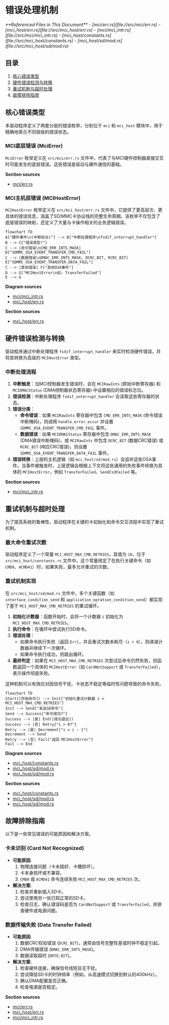 # 错误处理机制

<cite>
**Referenced Files in This Document**   
- [mci/err.rs](file://src/mci/err.rs)
- [mci_host/err.rs](file://src/mci_host/err.rs)
- [mci/mci_intr.rs](file://src/mci/mci_intr.rs)
- [mci_host/constants.rs](file://src/mci_host/constants.rs)
- [mci_host/sd/mod.rs](file://src/mci_host/sd/mod.rs)
</cite>

## 目录
1. [核心错误类型](#核心错误类型)
2. [硬件错误检测与转换](#硬件错误检测与转换)
3. [重试机制与超时处理](#重试机制与超时处理)
4. [故障排除指南](#故障排除指南)

## 核心错误类型

本驱动程序定义了两套分层的错误枚举，分别位于 `mci` 和 `mci_host` 模块中，用于精确地表示不同层级的错误状态。

### MCI底层错误 (MciError)

`MciError` 枚举定义在 `src/mci/err.rs` 文件中，代表了与MCI硬件控制器直接交互时可能发生的底层错误。这些错误是驱动与硬件通信的基础。

**Section sources**
- [mci/err.rs](file://src/mci/err.rs#L1-L25)

### MCI主机层错误 (MCIHostError)

`MCIHostError` 枚举定义在 `src/mci_host/err.rs` 文件中，它提供了更高层次、更具体的错误信息，涵盖了SD/MMC卡协议栈的完整生命周期。该枚举不仅包含了底层错误的映射，还定义了大量与卡操作相关的业务逻辑错误。

```mermaid
flowchart TD
A["硬件事件\n(中断标志)"] --> B["中断处理程序\nfsdif_interrupt_handler"]
B --> C{"错误类型?"}
C --> |命令错误\nCMD_ERR_INTS_MASK| D["SDMMC_OSA_EVENT_TRANSFER_CMD_FAIL"]
C --> |数据错误\nDMAC_ERR_INTS_MASK, DCRC_BIT, RCRC_BIT| E["SDMMC_OSA_EVENT_TRANSFER_DATA_FAIL"]
C --> |其他错误| F["其他OSA事件"]
D --> G["MCIHostError\n如: TransferFailed"]
E --> G
```

**Diagram sources**
- [mci/mci_intr.rs](file://src/mci/mci_intr.rs#L100-L150)
- [mci_host/err.rs](file://src/mci_host/err.rs#L1-L64)

**Section sources**
- [mci_host/err.rs](file://src/mci_host/err.rs#L1-L64)

## 硬件错误检测与转换

驱动程序通过中断处理程序 `fsdif_interrupt_handler` 来实时检测硬件错误，并将其转换为高级的 `MCIHostError` 类型。

### 中断处理流程

1.  **中断触发**：当MCI控制器发生错误时，会在 `MCIRawInts` (原始中断寄存器) 和 `MCIDMACStatus` (DMA控制器状态寄存器) 中设置相应的错误标志位。
2.  **错误检测**：中断处理程序 `fsdif_interrupt_handler` 会读取这些寄存器的状态。
3.  **错误分类**：
    *   **命令错误**：如果 `MCIRawInts` 寄存器中包含 `CMD_ERR_INTS_MASK` (命令错误中断掩码)，则调用 `handle_error_occur` 并设置 `SDMMC_OSA_EVENT_TRANSFER_CMD_FAIL` 事件。
    *   **数据错误**：如果 `MCIDMACStatus` 寄存器中包含 `DMAC_ERR_INTS_MASK` (DMA错误中断掩码)，或 `MCIRawInts` 中包含 `DCRC_BIT` (数据CRC错误) 或 `RCRC_BIT` (响应CRC错误)，则设置 `SDMMC_OSA_EVENT_TRANSFER_DATA_FAIL` 事件。
4.  **错误转换**：上层的主机逻辑（如 `mci_host/sd/mod.rs`）会监听这些OSA事件。当事件被触发时，上层逻辑会根据上下文将这些通用的失败事件转换为具体的 `MCIHostError`，例如 `TransferFailed`、`SendCsdFailed` 等。

**Section sources**
- [mci/mci_intr.rs](file://src/mci/mci_intr.rs#L100-L150)

## 重试机制与超时处理

为了提高系统的鲁棒性，驱动程序在关键的卡初始化和命令交互流程中实现了重试机制。

### 最大命令重试次数

驱动程序定义了一个常量 `MCI_HOST_MAX_CMD_RETRIES`，其值为 `10`，位于 `src/mci_host/constants.rs` 文件中。这个常量规定了在执行关键命令（如 `CMD8`、`ACMD41`）时，如果失败，最多允许重试的次数。

### 重试机制实现

在 `src/mci_host/sd/mod.rs` 文件中，多个关键函数（如 `interface_condition_send` 和 `application_opration_condition_send`）都实现了基于 `MCI_HOST_MAX_CMD_RETRIES` 的重试循环。

1.  **初始化计数器**：函数开始时，会将一个计数器 `i` 初始化为 `MCI_HOST_MAX_CMD_RETRIES`。
2.  **执行命令**：在循环中尝试执行SD命令。
3.  **错误处理**：
    *   如果命令执行失败（返回 `Err`），并且重试次数未耗尽（`i > 0`），则递减计数器并继续下一次循环。
    *   如果命令执行成功，则跳出循环。
4.  **最终判定**：如果在 `MCI_HOST_MAX_CMD_RETRIES` 次尝试后命令仍然失败，则函数返回一个具体的 `MCIHostError`（如 `CardNotSupport` 或 `TransferFailed`），表示操作彻底失败。

这种机制可以有效应对因信号干扰、卡状态不稳定等临时性问题导致的命令失败。

```mermaid
flowchart TD
Start([开始命令]) --> Init["初始化重试计数器 i = MCI_HOST_MAX_CMD_RETRIES"]
Init --> Send["发送SD命令"]
Send --> Success{"命令成功?"}
Success --> |是| End([成功退出])
Success --> |否| Retry{"i > 0?"}
Retry --> |是| Decrement["i = i - 1"]
Decrement --> Send
Retry --> |否| Fail["返回 MCIHostError"]
Fail --> End
```

**Diagram sources**
- [mci_host/constants.rs](file://src/mci_host/constants.rs#L175)
- [mci_host/sd/mod.rs](file://src/mci_host/sd/mod.rs#L1190)
- [mci_host/sd/mod.rs](file://src/mci_host/sd/mod.rs#L1761)

**Section sources**
- [mci_host/constants.rs](file://src/mci_host/constants.rs#L175)
- [mci_host/sd/mod.rs](file://src/mci_host/sd/mod.rs#L1180-L1200)
- [mci_host/sd/mod.rs](file://src/mci_host/sd/mod.rs#L1750-L1770)

## 故障排除指南

以下是一些常见错误的可能原因和解决方案。

### 卡未识别 (Card Not Recognized)

*   **可能原因**:
    1.  物理连接问题（卡未插好、卡槽损坏）。
    2.  卡本身损坏或不兼容。
    3.  `CMD8` 或 `ACMD41` 命令连续失败 `MCI_HOST_MAX_CMD_RETRIES` 次。
*   **解决方案**:
    1.  检查并重新插入SD卡。
    2.  尝试使用另一张已知正常的SD卡。
    3.  检查日志，确认错误码是否为 `CardNotSupport` 或 `TransferFailed`，并排查硬件或电源问题。

### 数据传输失败 (Data Transfer Failed)

*   **可能原因**:
    1.  数据CRC校验错误 (`DCRC_BIT`)，通常由信号完整性差或时钟不稳定引起。
    2.  DMA传输错误 (`DMAC_ERR_INTS_MASK`)。
    3.  数据读取超时 (`DRTO_BIT`)。
*   **解决方案**:
    1.  检查硬件连接，确保信号线短且无干扰。
    2.  尝试降低SD卡的时钟频率（例如，从高速模式切换到默认的400kHz）。
    3.  确认DMA配置是否正确。
    4.  检查电源是否稳定。

**Section sources**
- [mci/err.rs](file://src/mci/err.rs#L1-L25)
- [mci_host/err.rs](file://src/mci_host/err.rs#L1-L64)
- [mci/mci_intr.rs](file://src/mci/mci_intr.rs#L100-L150)